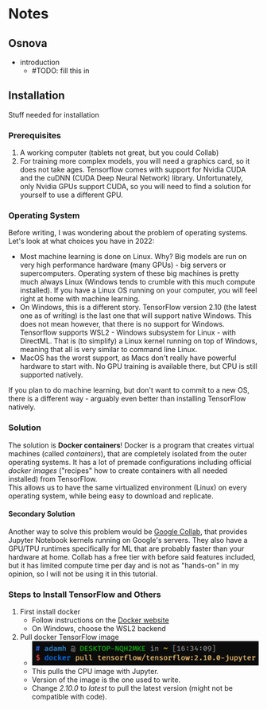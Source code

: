 # Notes

## Osnova

- introduction  
    - #TODO: fill this in

## Installation

Stuff needed for installation

### Prerequisites

1. A working computer (tablets not great, but you could Collab)
1. For training more complex models, you will need a graphics card, so it does not take ages. Tensorflow comes with support for Nvidia CUDA and the cuDNN (CUDA Deep Neural Network) library. Unfortunately, only Nvidia GPUs support CUDA, so you will need to find a solution for yourself to use a different GPU.

### Operating System

Before writing, I was wondering about the problem of operating systems. Let's look at what choices you have in 2022:  

- Most machine learning is done on Linux. Why? Big models are run on very high performance hardware (many GPUs) - big servers or supercomputers. Operating system of these big machines is pretty much always Linux (Windows tends to crumble with this much compute installed). If you have a Linux OS running on your computer, you will feel right at home with machine learning.
- On Windows, this is a different story. TensorFlow version 2.10 (the latest one as of writing) is the last one that will support native Windows. This does not mean however, that there is no support for Windows. Tensorflow supports WSL2 - Windows subsystem for Linux - with DirectML. That is (to simplify) a Linux kernel running on top of Windows, meaning that all is very similar to command line Linux.
- MacOS has the worst support, as Macs don't really have powerful hardware to start with. No GPU training is available there, but CPU is still supported natively.

If you plan to do machine learning, but don't want to commit to a new OS, there is a different way - arguably even better than installing TensorFlow natively.

### Solution

The solution is **Docker containers**! Docker is a program that creates virtual machines (called *containers*), that are completely isolated from the outer operating systems. It has a lot of premade configurations including official *docker images* ("recipes" how to create containers with all needed installed) from TensorFlow.  
This allows us to have the same virtualized environment (Linux) on every operating system, while being easy to download and replicate.

#### Secondary Solution

Another way to solve this problem would be [Google Collab](https://colab.research.google.com/), that provides Jupyter Notebook kernels running on Google's servers. They also have a GPU/TPU runtimes specifically for ML that are probably faster than your hardware at home. Collab has a free tier with before said features included, but it has limited compute time per day and is not as "hands-on" in my opinion, so I will not be using it in this tutorial.

### Steps to Install TensorFlow and Others

1. First install docker  
    - Follow instructions on the [Docker website](https://docs.docker.com/desktop/)  
    - On Windows, choose the WSL2 backend
1. Pull docker TensorFlow image
    - ![Image L](attachments/docker_pull_CPU.png)
    - This pulls the CPU image with Jupyter.
    - Version of the image is the one used to write.
    - Change *2.10.0* to *latest* to pull the latest version (might not be compatible with code).
